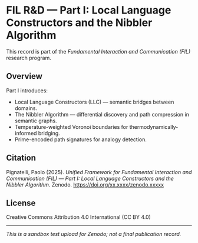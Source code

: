 # FIL R&D — Part I: Local Language Constructors and the Nibbler Algorithm

This record is part of the *Fundamental Interaction and Communication (FIL)* research program.

## Overview
Part I introduces:
- Local Language Constructors (LLC) — semantic bridges between domains.
- The Nibbler Algorithm — differential discovery and path compression in semantic graphs.
- Temperature-weighted Voronoi boundaries for thermodynamically-informed bridging.
- Prime-encoded path signatures for analogy detection.

## Citation
Pignatelli, Paolo (2025). *Unified Framework for Fundamental Interaction and Communication (FIL) — Part I: Local Language Constructors and the Nibbler Algorithm*. Zenodo. https://doi.org/xx.xxxx/zenodo.xxxxx

## License
Creative Commons Attribution 4.0 International (CC BY 4.0)

---
*This is a sandbox test upload for Zenodo; not a final publication record.*
